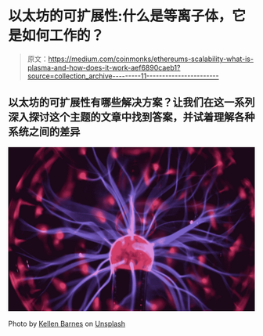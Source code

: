 # 以太坊的可扩展性:什么是等离子体，它是如何工作的？

> 原文：<https://medium.com/coinmonks/ethereums-scalability-what-is-plasma-and-how-does-it-work-aef6890caeb1?source=collection_archive---------11----------------------->

## 以太坊的可扩展性有哪些解决方案？让我们在这一系列深入探讨这个主题的文章中找到答案，并试着理解各种系统之间的差异

![](img/481c238ee71cbb85c189c27c8f9b9472.png)

Photo by [Kellen Barnes](https://unsplash.com/@nid3100?utm_source=medium&utm_medium=referral) on [Unsplash](https://unsplash.com?utm_source=medium&utm_medium=referral)